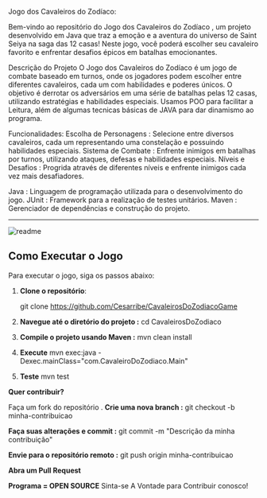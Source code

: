 Jogo dos Cavaleiros do Zodíaco:


Bem-vindo ao repositório do Jogo dos Cavaleiros do Zodíaco , um projeto desenvolvido em Java que traz a emoção e a aventura do universo de Saint Seiya na saga das 12 casas! Neste jogo, você poderá escolher seu cavaleiro favorito e enfrentar desafios épicos em batalhas emocionantes.

Descrição do Projeto
O Jogo dos Cavaleiros do Zodíaco é um jogo de combate baseado em turnos, onde os jogadores podem escolher entre diferentes cavaleiros, cada um com habilidades e poderes únicos. O objetivo é derrotar os adversários em uma série de batalhas pelas 12 casas, utilizando estratégias e habilidades especiais.
Usamos POO para facilitar a Leitura, além de algumas tecnicas básicas de JAVA para dar dinamismo ao programa.

Funcionalidades:
Escolha de Personagens : Selecione entre diversos cavaleiros, cada um representando uma constelação e possuindo habilidades especiais.
Sistema de Combate : Enfrente inimigos em batalhas por turnos, utilizando ataques, defesas e habilidades especiais.
Níveis e Desafios : Progrida através de diferentes níveis e enfrente inimigos cada vez mais desafiadores.

Java : Linguagem de programação utilizada para o desenvolvimento do jogo.
JUnit : Framework para a realização de testes unitários.
Maven : Gerenciador de dependências e construção do projeto.


____________________________________________________________________________________________________________________
![readme](https://github.com/user-attachments/assets/fed01cba-3a49-4a66-8ecc-273796dcc8a4)




## Como Executar o Jogo

Para executar o jogo, siga os passos abaixo:

1. **Clone o repositório**:
   
   git clone https://github.com/Cesarribe/CavaleirosDoZodiacoGame

2. **Navegue até o diretório do projeto :**
   cd CavaleirosDoZodiaco
   
3. **Compile o projeto usando Maven :**
   mvn clean install
   
4. **Execute**
   mvn exec:java -Dexec.mainClass="com.CavaleiroDoZodiaco.Main"

5. **Teste**
   mvn test


**Quer contribuir?**

Faça um fork do repositório .
**Crie uma nova branch :**
    git checkout -b minha-contribuicao

**Faça suas alterações e commit :** 
    git commit -m "Descrição da minha contribuição"

**Envie para o repositório remoto :**
    git push origin minha-contribuicao

    
**Abra um Pull Request**




**Programa = OPEN SOURCE**
Sinta-se A Vontade para Contribuir conosco!
